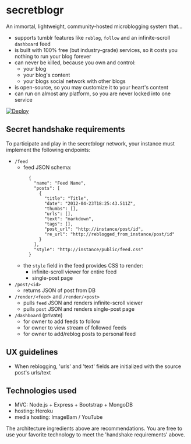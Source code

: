 # secretblogr

An immortal, lightweight, community-hosted microblogging system that...
- supports tumblr features like `reblog`, `follow` and an infinite-scroll `dashboard` feed
- is built with 100% free (but industry-grade) services, so it costs you nothing to run your blog forever
- can never be killed, because you own and control:
  - your blog
  - your blog's content 
  - your blogs social network with other blogs
- is open-source, so you may customize it to your heart's content
- can run on almost any platform, so you are never locked into one service

[![Deploy](https://www.herokucdn.com/deploy/button.png)](https://heroku.com/deploy)

## Secret handshake requirements
To participate and play in the secretblogr network, your instance must implement the following endpoints:
  - `/feed`
    - feed JSON schema:
      ```
        {
          "name": "Feed Name",
          "posts": [
            {
              "title": "Title",
              "date": "2012-04-23T18:25:43.511Z",
              "thumbs": [],
              "urls": [],
              "text": "markdown",
              "tags": [],
              "post_url": "http://instance/post/id",
              "re_url": "http://reblogged_from_instance/post/id"
            }
          ],
          "style": "http://instance/public/feed.css"
        }
      ```
    - the `style` field in the feed provides CSS to render:
      - infinite-scroll viewer for entire feed
      - single-post page
  - `/post/<id>`
    - returns JSON of post from DB
  - `/render/<feed>` and `/render/<post>`
    - pulls `feed` JSON and renders infinite-scroll viewer
    - pulls `post` JSON and renders single-post page
  - `/dashboard` (private)
    - for owner to add feeds to follow
    - for owner to view stream of followed feeds
    - for owner to add/reblog posts to personal feed

## UX guidelines
  - When reblogging, 'urls' and 'text' fields are initialized with the source post's urls/text

## Technologies used
  - MVC: Node.js + Express + Bootstrap + MongoDB
  - hosting: Heroku
  - media hosting: ImageBam / YouTube

The architecture ingredients above are recommendations. You are free to use your favorite technology to meet the 'handshake requirements' above.
